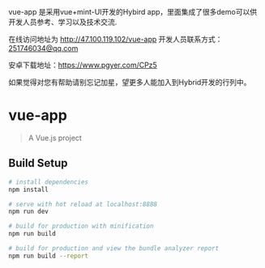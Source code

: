 vue-app 是采用vue+mint-UI开发的Hybird app，里面集成了很多demo可以供开发人员参考、学习以及技术交流.

在线访问地址为 http://47.100.119.102/vue-app 开发人员联系方式：251746034@qq.com

安卓下载地址：https://www.pgyer.com/CPz5

如果觉得对您有帮助请别忘记加星，望更多人能加入到Hybrid开发的行列中。

# vue-app

> A Vue.js project

## Build Setup

``` bash
# install dependencies
npm install

# serve with hot reload at localhost:8888
npm run dev

# build for production with minification
npm run build

# build for production and view the bundle analyzer report
npm run build --report
```
